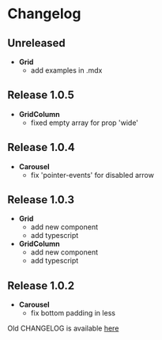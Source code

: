 # Changelog

## Unreleased
- **Grid**
    - add examples in .mdx

## Release 1.0.5
- **GridColumn**
    - fixed empty array for prop 'wide'

## Release 1.0.4
- **Carousel**
    - fix 'pointer-events' for disabled arrow

## Release 1.0.3
- **Grid**
    - add new component
    - add typescript
- **GridColumn**
    - add new component
    - add typescript

## Release 1.0.2
- **Carousel**
    - fix bottom padding in less

Old CHANGELOG is available [here](https://github.com/MegafonWebLab/megafon-ui/blob/master/CHANGELOG_old.md)
